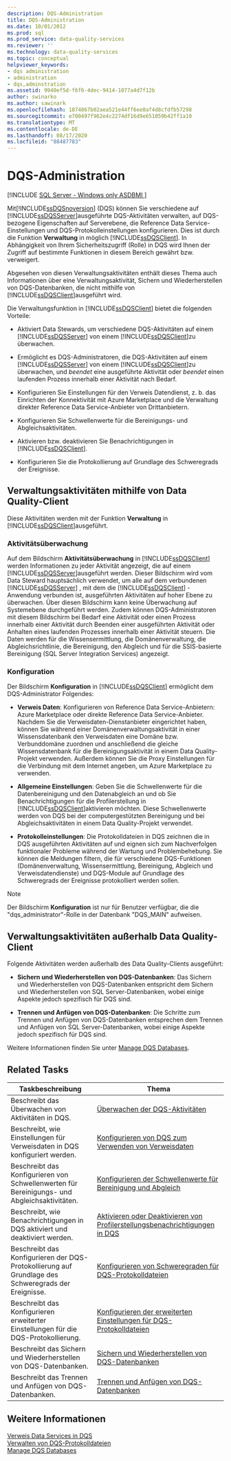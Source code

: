 ```yaml
---
description: DQS-Administration
title: DQS-Administration
ms.date: 10/01/2012
ms.prod: sql
ms.prod_service: data-quality-services
ms.reviewer: ''
ms.technology: data-quality-services
ms.topic: conceptual
helpviewer_keywords:
- dqs administration
- administration
- dqs,adminstration
ms.assetid: 9940ef5d-f6f6-4dec-9414-1077a4d7f12b
author: swinarko
ms.author: sawinark
ms.openlocfilehash: 1874867b02aea521e44ff6ee0af4d8cfdfb57298
ms.sourcegitcommit: e700497f962e4c2274df16d9e651059b42ff1a10
ms.translationtype: MT
ms.contentlocale: de-DE
ms.lasthandoff: 08/17/2020
ms.locfileid: "88487783"
---
```

# <a name="dqs-administration"></a>DQS-Administration

[!INCLUDE [SQL Server - Windows only ASDBMI  ](../includes/applies-to-version/sqlserver.md)]

  Mit[!INCLUDE[ssDQSnoversion](../includes/ssdqsnoversion-md.md)] (DQS) können Sie verschiedene auf [!INCLUDE[ssDQSServer](../includes/ssdqsserver-md.md)]ausgeführte DQS-Aktivitäten verwalten, auf DQS-bezogene Eigenschaften auf Serverebene, die Reference Data Service-Einstellungen und DQS-Protokolleinstellungen konfigurieren. Dies ist durch die Funktion **Verwaltung** in möglich [!INCLUDE[ssDQSClient](../includes/ssdqsclient-md.md)]. In Abhängigkeit von Ihrem Sicherheitszugriff (Rolle) in DQS wird Ihnen der Zugriff auf bestimmte Funktionen in diesem Bereich gewährt bzw. verweigert.  
  
 Abgesehen von diesen Verwaltungsaktivitäten enthält dieses Thema auch Informationen über eine Verwaltungsaktivität, Sichern und Wiederherstellen von DQS-Datenbanken, die nicht mithilfe von [!INCLUDE[ssDQSClient](../includes/ssdqsclient-md.md)]ausgeführt wird.  
  
 Die Verwaltungsfunktion in [!INCLUDE[ssDQSClient](../includes/ssdqsclient-md.md)] bietet die folgenden Vorteile:  
  
-   Aktiviert Data Stewards, um verschiedene DQS-Aktivitäten auf einem [!INCLUDE[ssDQSServer](../includes/ssdqsserver-md.md)] von einem [!INCLUDE[ssDQSClient](../includes/ssdqsclient-md.md)]zu überwachen.  
  
-   Ermöglicht es DQS-Administratoren, die DQS-Aktivitäten auf einem [!INCLUDE[ssDQSServer](../includes/ssdqsserver-md.md)] von einem [!INCLUDE[ssDQSClient](../includes/ssdqsclient-md.md)]zu überwachen, und *beendet* eine ausgeführte Aktivität oder *beendet* einen laufenden Prozess innerhalb einer Aktivität nach Bedarf.  
  
-   Konfigurieren Sie Einstellungen für den Verweis Datendienst, z. b. das Einrichten der Konnektivität mit Azure Marketplace und die Verwaltung direkter Reference Data Service-Anbieter von Drittanbietern.  
  
-   Konfigurieren Sie Schwellenwerte für die Bereinigungs- und Abgleichsaktivitäten.  
  
-   Aktivieren bzw. deaktivieren Sie Benachrichtigungen in [!INCLUDE[ssDQSClient](../includes/ssdqsclient-md.md)].  
  
-   Konfigurieren Sie die Protokollierung auf Grundlage des Schweregrads der Ereignisse.  
  
##  <a name="administration-activities-by-using-data-quality-client"></a><a name="AdminUsingClent"></a> Verwaltungsaktivitäten mithilfe von Data Quality-Client  
 Diese Aktivitäten werden mit der Funktion **Verwaltung** in [!INCLUDE[ssDQSClient](../includes/ssdqsclient-md.md)]ausgeführt.  
  
### <a name="activity-monitoring"></a>Aktivitätsüberwachung  
 Auf dem Bildschirm **Aktivitätsüberwachung** in [!INCLUDE[ssDQSClient](../includes/ssdqsclient-md.md)] werden Informationen zu jeder Aktivität angezeigt, die auf einem [!INCLUDE[ssDQSServer](../includes/ssdqsserver-md.md)]ausgeführt werden. Dieser Bildschirm wird vom Data Steward hauptsächlich verwendet, um alle auf dem verbundenen [!INCLUDE[ssDQSServer](../includes/ssdqsserver-md.md)] , mit dem die [!INCLUDE[ssDQSClient](../includes/ssdqsclient-md.md)] -Anwendung verbunden ist, ausgeführten Aktivitäten auf hoher Ebene zu überwachen. Über diesen Bildschirm kann keine Überwachung auf Systemebene durchgeführt werden. Zudem können DQS-Administratoren mit diesem Bildschirm bei Bedarf eine Aktivität oder einen Prozess innerhalb einer Aktivität durch Beenden einer ausgeführten Aktivität oder Anhalten eines laufenden Prozesses innerhalb einer Aktivität steuern. Die Daten werden für die Wissensermittlung, die Domänenverwaltung, die Abgleichsrichtlinie, die Bereinigung, den Abgleich und für die SSIS-basierte Bereinigung (SQL Server Integration Services) angezeigt.  
  
### <a name="configuration"></a>Konfiguration  
 Der Bildschirm **Konfiguration** in [!INCLUDE[ssDQSClient](../includes/ssdqsclient-md.md)] ermöglicht dem DQS-Administrator Folgendes:  
  
-   **Verweis Daten**: Konfigurieren von Reference Data Service-Anbietern: Azure Marketplace oder direkte Reference Data Service-Anbieter. Nachdem Sie die Verweisdaten-Dienstanbieter eingerichtet haben, können Sie während einer Domänenverwaltungsaktivität in einer Wissensdatenbank den Verweisdaten eine Domäne bzw. Verbunddomäne zuordnen und anschließend die gleiche Wissensdatenbank für die Bereinigungsaktivität in einem Data Quality-Projekt verwenden. Außerdem können Sie die Proxy Einstellungen für die Verbindung mit dem Internet angeben, um Azure Marketplace zu verwenden.  
  
-   **Allgemeine Einstellungen**: Geben Sie die Schwellenwerte für die Datenbereinigung und den Datenabgleich an und ob Sie Benachrichtigungen für die Profilerstellung in [!INCLUDE[ssDQSClient](../includes/ssdqsclient-md.md)]aktivieren möchten. Diese Schwellenwerte werden von DQS bei der computergestützten Bereinigung und bei Abgleichsaktivitäten in einem Data Quality-Projekt verwendet.  
  
-   **Protokolleinstellungen**: Die Protokolldateien in DQS zeichnen die in DQS ausgeführten Aktivitäten auf und eignen sich zum Nachverfolgen funktionaler Probleme während der Wartung und Problembehebung. Sie können die Meldungen filtern, die für verschiedene DQS-Funktionen (Domänenverwaltung, Wissensermittlung, Bereinigung, Abgleich und Verweisdatendienste) und DQS-Module auf Grundlage des Schweregrads der Ereignisse protokolliert werden sollen.  
  
> [!NOTE]  
>  Der Bildschirm **Konfiguration** ist nur für Benutzer verfügbar, die die "dqs_administrator"-Rolle in der Datenbank "DQS_MAIN" aufweisen.  
  
##  <a name="administration-activities-outside-of-data-quality-client"></a><a name="AdminOutsideClient"></a> Verwaltungsaktivitäten außerhalb Data Quality-Client  
 Folgende Aktivitäten werden außerhalb des Data Quality-Clients ausgeführt:  
  
-   **Sichern und Wiederherstellen von DQS-Datenbanken**: Das Sichern und Wiederherstellen von DQS-Datenbanken entspricht dem Sichern und Wiederherstellen von SQL Server-Datenbanken, wobei einige Aspekte jedoch spezifisch für DQS sind.  
  
-   **Trennen und Anfügen von DQS-Datenbanken**: Die Schritte zum Trennen und Anfügen von DQS-Datenbanken entsprechen dem Trennen und Anfügen von SQL Server-Datenbanken, wobei einige Aspekte jedoch spezifisch für DQS sind.  
  
 Weitere Informationen finden Sie unter [Manage DQS Databases](../data-quality-services/manage-dqs-databases.md).  
  
## <a name="related-tasks"></a>Related Tasks  
  
|Taskbeschreibung|Thema|  
|----------------------|-----------|  
|Beschreibt das Überwachen von Aktivitäten in DQS.|[Überwachen der DQS-Aktivitäten](../data-quality-services/monitor-dqs-activities.md)|  
|Beschreibt, wie Einstellungen für Verweisdaten in DQS konfiguriert werden.|[Konfigurieren von DQS zum Verwenden von Verweisdaten](../data-quality-services/configure-dqs-to-use-reference-data.md)|  
|Beschreibt das Konfigurieren von Schwellenwerten für Bereinigungs- und Abgleichsaktivitäten.|[Konfigurieren der Schwellenwerte für Bereinigung und Abgleich](../data-quality-services/configure-threshold-values-for-cleansing-and-matching.md)|  
|Beschreibt, wie Benachrichtigungen in DQS aktiviert und deaktiviert werden.|[Aktivieren oder Deaktivieren von Profilerstellungsbenachrichtigungen in DQS](../data-quality-services/enable-or-disable-profiling-notifications-in-dqs.md)|  
|Beschreibt das Konfigurieren der DQS-Protokollierung auf Grundlage des Schweregrads der Ereignisse.|[Konfigurieren von Schweregraden für DQS-Protokolldateien](../data-quality-services/configure-severity-levels-for-dqs-log-files.md)|  
|Beschreibt das Konfigurieren erweiterter Einstellungen für die DQS-Protokollierung.|[Konfigurieren der erweiterten Einstellungen für DQS-Protokolldateien](../data-quality-services/configure-advanced-settings-for-dqs-log-files.md)|  
|Beschreibt das Sichern und Wiederherstellen von DQS-Datenbanken.|[Sichern und Wiederherstellen von DQS-Datenbanken](../data-quality-services/backing-up-and-restoring-dqs-databases.md)|  
|Beschreibt das Trennen und Anfügen von DQS-Datenbanken.|[Trennen und Anfügen von DQS-Datenbanken](../data-quality-services/detaching-and-attaching-dqs-databases.md)|  
  
## <a name="see-also"></a>Weitere Informationen  
 [Verweis Data Services in DQS](../data-quality-services/reference-data-services-in-dqs.md)   
 [Verwalten von DQS-Protokolldateien](../data-quality-services/manage-dqs-log-files.md)   
 [Manage DQS Databases](../data-quality-services/manage-dqs-databases.md)  
  
  
